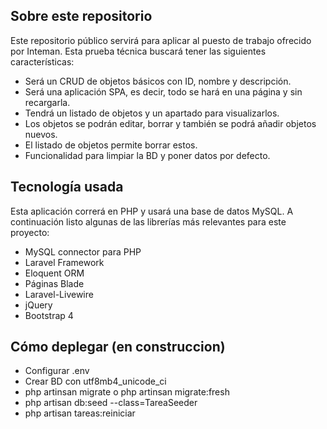 ## Sobre este repositorio

Este repositorio público servirá para aplicar al puesto de trabajo ofrecido por Inteman. Esta prueba técnica buscará tener las siguientes características:

- Será un CRUD de objetos básicos con ID, nombre y descripción.
- Será una aplicación SPA, es decir, todo se hará en una página y sin recargarla.
- Tendrá un listado de objetos y un apartado para visualizarlos.
- Los objetos se podrán editar, borrar y también se podrá añadir objetos nuevos.
- El listado de objetos permite borrar estos.
- Funcionalidad para limpiar la BD y poner datos por defecto.

## Tecnología usada

Esta aplicación correrá en PHP y usará una base de datos MySQL. A continuación listo algunas de las librerías más relevantes para este proyecto:

- MySQL connector para PHP
- Laravel Framework
- Eloquent ORM
- Páginas Blade
- Laravel-Livewire
- jQuery
- Bootstrap 4

## Cómo deplegar (en construccion)

- Configurar .env
- Crear BD con utf8mb4_unicode_ci
- php artinsan migrate o php artinsan migrate:fresh
- php artisan db:seed --class=TareaSeeder
- php artisan tareas:reiniciar